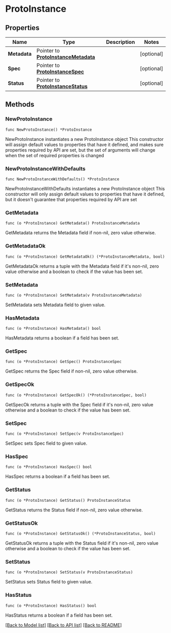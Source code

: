 # ProtoInstance

## Properties

Name | Type | Description | Notes
------------ | ------------- | ------------- | -------------
**Metadata** | Pointer to [**ProtoInstanceMetadata**](ProtoInstanceMetadata.md) |  | [optional] 
**Spec** | Pointer to [**ProtoInstanceSpec**](ProtoInstanceSpec.md) |  | [optional] 
**Status** | Pointer to [**ProtoInstanceStatus**](ProtoInstanceStatus.md) |  | [optional] 

## Methods

### NewProtoInstance

`func NewProtoInstance() *ProtoInstance`

NewProtoInstance instantiates a new ProtoInstance object
This constructor will assign default values to properties that have it defined,
and makes sure properties required by API are set, but the set of arguments
will change when the set of required properties is changed

### NewProtoInstanceWithDefaults

`func NewProtoInstanceWithDefaults() *ProtoInstance`

NewProtoInstanceWithDefaults instantiates a new ProtoInstance object
This constructor will only assign default values to properties that have it defined,
but it doesn't guarantee that properties required by API are set

### GetMetadata

`func (o *ProtoInstance) GetMetadata() ProtoInstanceMetadata`

GetMetadata returns the Metadata field if non-nil, zero value otherwise.

### GetMetadataOk

`func (o *ProtoInstance) GetMetadataOk() (*ProtoInstanceMetadata, bool)`

GetMetadataOk returns a tuple with the Metadata field if it's non-nil, zero value otherwise
and a boolean to check if the value has been set.

### SetMetadata

`func (o *ProtoInstance) SetMetadata(v ProtoInstanceMetadata)`

SetMetadata sets Metadata field to given value.

### HasMetadata

`func (o *ProtoInstance) HasMetadata() bool`

HasMetadata returns a boolean if a field has been set.

### GetSpec

`func (o *ProtoInstance) GetSpec() ProtoInstanceSpec`

GetSpec returns the Spec field if non-nil, zero value otherwise.

### GetSpecOk

`func (o *ProtoInstance) GetSpecOk() (*ProtoInstanceSpec, bool)`

GetSpecOk returns a tuple with the Spec field if it's non-nil, zero value otherwise
and a boolean to check if the value has been set.

### SetSpec

`func (o *ProtoInstance) SetSpec(v ProtoInstanceSpec)`

SetSpec sets Spec field to given value.

### HasSpec

`func (o *ProtoInstance) HasSpec() bool`

HasSpec returns a boolean if a field has been set.

### GetStatus

`func (o *ProtoInstance) GetStatus() ProtoInstanceStatus`

GetStatus returns the Status field if non-nil, zero value otherwise.

### GetStatusOk

`func (o *ProtoInstance) GetStatusOk() (*ProtoInstanceStatus, bool)`

GetStatusOk returns a tuple with the Status field if it's non-nil, zero value otherwise
and a boolean to check if the value has been set.

### SetStatus

`func (o *ProtoInstance) SetStatus(v ProtoInstanceStatus)`

SetStatus sets Status field to given value.

### HasStatus

`func (o *ProtoInstance) HasStatus() bool`

HasStatus returns a boolean if a field has been set.


[[Back to Model list]](../README.md#documentation-for-models) [[Back to API list]](../README.md#documentation-for-api-endpoints) [[Back to README]](../README.md)


